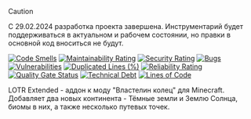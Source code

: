 > [!CAUTION]
> С 29.02.2024 разработка проекта завершена. Инструментарий будет поддерживаться в актуальном и рабочем состоянии, но
> правки в основной код вноситься не будут.

[![Code Smells][code_smells_badge]][code_smells_link]
[![Maintainability Rating][maintainability_rating_badge]][maintainability_rating_link]
[![Security Rating][security_rating_badge]][security_rating_link]
[![Bugs][bugs_badge]][bugs_link]
[![Vulnerabilities][vulnerabilities_badge]][vulnerabilities_link]
[![Duplicated Lines (%)][duplicated_lines_density_badge]][duplicated_lines_density_link]
[![Reliability Rating][reliability_rating_badge]][reliability_rating_link]
[![Quality Gate Status][quality_gate_status_badge]][quality_gate_status_link]
[![Technical Debt][technical_debt_badge]][technical_debt_link]
[![Lines of Code][lines_of_code_badge]][lines_of_code_link]

LOTR Extended - аддон к моду "Властелин колец" для Minecraft. Добавляет два новых континента - Тёмные земли и Землю
Солнца, биомы в них, а также несколько путевых точек.

<!----------------------------------------------------------------------------->

[code_smells_badge]: https://sonarcloud.io/api/project_badges/measure?project=Hummel009_LOTR-Extended&metric=code_smells

[code_smells_link]: https://sonarcloud.io/summary/overall?id=Hummel009_LOTR-Extended

[maintainability_rating_badge]: https://sonarcloud.io/api/project_badges/measure?project=Hummel009_LOTR-Extended&metric=sqale_rating

[maintainability_rating_link]: https://sonarcloud.io/summary/overall?id=Hummel009_LOTR-Extended

[security_rating_badge]: https://sonarcloud.io/api/project_badges/measure?project=Hummel009_LOTR-Extended&metric=security_rating

[security_rating_link]: https://sonarcloud.io/summary/overall?id=Hummel009_LOTR-Extended

[bugs_badge]: https://sonarcloud.io/api/project_badges/measure?project=Hummel009_LOTR-Extended&metric=bugs

[bugs_link]: https://sonarcloud.io/summary/overall?id=Hummel009_LOTR-Extended

[vulnerabilities_badge]: https://sonarcloud.io/api/project_badges/measure?project=Hummel009_LOTR-Extended&metric=vulnerabilities

[vulnerabilities_link]: https://sonarcloud.io/summary/overall?id=Hummel009_LOTR-Extended

[duplicated_lines_density_badge]: https://sonarcloud.io/api/project_badges/measure?project=Hummel009_LOTR-Extended&metric=duplicated_lines_density

[duplicated_lines_density_link]: https://sonarcloud.io/summary/overall?id=Hummel009_LOTR-Extended

[reliability_rating_badge]: https://sonarcloud.io/api/project_badges/measure?project=Hummel009_LOTR-Extended&metric=reliability_rating

[reliability_rating_link]: https://sonarcloud.io/summary/overall?id=Hummel009_LOTR-Extended

[quality_gate_status_badge]: https://sonarcloud.io/api/project_badges/measure?project=Hummel009_LOTR-Extended&metric=alert_status

[quality_gate_status_link]: https://sonarcloud.io/summary/overall?id=Hummel009_LOTR-Extended

[technical_debt_badge]: https://sonarcloud.io/api/project_badges/measure?project=Hummel009_LOTR-Extended&metric=sqale_index

[technical_debt_link]: https://sonarcloud.io/summary/overall?id=Hummel009_LOTR-Extended

[lines_of_code_badge]: https://sonarcloud.io/api/project_badges/measure?project=Hummel009_LOTR-Extended&metric=ncloc

[lines_of_code_link]: https://sonarcloud.io/summary/overall?id=Hummel009_LOTR-Extended
